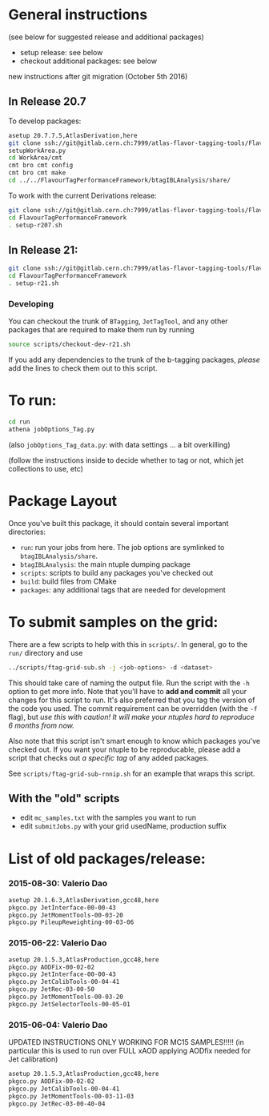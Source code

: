 General instructions
====================

(see below for suggested release and additional packages)

 - setup release:  see below
 - checkout additional packages: see below

new instructions after git migration (October 5th 2016)

In Release 20.7
---------------

To develop packages:

```sh
asetup 20.7.7.5,AtlasDerivation,here
git clone ssh://git@gitlab.cern.ch:7999/atlas-flavor-tagging-tools/FlavourTagPerformanceFramework.git
setupWorkArea.py
cd WorkArea/cmt
cmt bro cmt config
cmt bro cmt make
cd ../../FlavourTagPerformanceFramework/btagIBLAnalysis/share/
```

To work with the current Derivations release:

```sh
git clone ssh://git@gitlab.cern.ch:7999/atlas-flavor-tagging-tools/FlavourTagPerformanceFramework.git
cd FlavourTagPerformanceFramework
. setup-r207.sh
```

In Release 21:
--------------

```sh
git clone ssh://git@gitlab.cern.ch:7999/atlas-flavor-tagging-tools/FlavourTagPerformanceFramework.git
cd FlavourTagPerformanceFramework
. setup-r21.sh
```

### Developing ###

You can checkout the trunk of `BTagging`, `JetTagTool`, and any other packages that are required to make them run by running

```sh
source scripts/checkout-dev-r21.sh
```

If you add any dependencies to the trunk of the b-tagging packages,
_please_ add the lines to check them out to this script.

To run:
=======

```sh
cd run
athena jobOptions_Tag.py
```

(also `jobOptions_Tag_data.py`: with data settings ... a bit overkilling)

(follow the instructions inside to decide whether to tag or not, which jet collections to use, etc)

Package Layout
==============

Once you've built this package, it should contain several important
directories:

 - `run`: run your jobs from here. The job options are symlinked to
          `btagIBLAnalysis/share`.
 - `btagIBLAnalysis`: the main ntuple dumping package
 - `scripts`: scripts to build any packages you've checked out
 - `build`: build files from CMake
 - `packages`: any additional tags that are needed for development


To submit samples on the grid:
==============================

There are a few scripts to help with this in `scripts/`. In general, go to the 
`run/` directory and use

```bash
../scripts/ftag-grid-sub.sh -j <job-options> -d <dataset>
```

This should take care of naming the output file. Run the script with the `-h`
option to get more info.
Note that you'll have to **add and commit** all your changes for this script
to run. It's also preferred that you tag the version of the code you used.
The commit requirement can be overridden (with the `-f` flag), but _use this
with caution! It will make your ntuples hard to reproduce 6 months from now._

Also note that this script isn't smart enough to know which packages you've
checked out. If you want your ntuple to be reproducable, please add a script
that checks out _a specific tag_ of any added packages.

See `scripts/ftag-grid-sub-rnnip.sh` for an example that wraps this script.

With the "old" scripts
----------------------

 - edit `mc_samples.txt` with the samples you want to run
 - edit `submitJobs.py` with your grid usedName, production suffix


List of old packages/release:
=============================

### 2015-08-30:  Valerio Dao ###

```sh
asetup 20.1.6.3,AtlasDerivation,gcc48,here
pkgco.py JetInterface-00-00-43
pkgco.py JetMomentTools-00-03-20
pkgco.py PileupReweighting-00-03-06
```

### 2015-06-22:  Valerio Dao ###
```sh
asetup 20.1.5.3,AtlasProduction,gcc48,here 
pkgco.py AODFix-00-02-02
pkgco.py JetInterface-00-00-43
pkgco.py JetCalibTools-00-04-41
pkgco.py JetRec-03-00-50
pkgco.py JetMomentTools-00-03-20
pkgco.py JetSelectorTools-00-05-01
```

### 2015-06-04:  Valerio Dao ###
UPDATED INSTRUCTIONS ONLY WORKING FOR MC15 SAMPLES!!!!!
(in particular this is used to run over FULL xAOD applying AODfix needed for Jet calibration)

```sh
asetup 20.1.5.3,AtlasProduction,gcc48,here 
pkgco.py AODFix-00-02-02
pkgco.py JetCalibTools-00-04-41
pkgco.py JetMomentTools-00-03-11-03
pkgco.py JetRec-03-00-40-04
```
